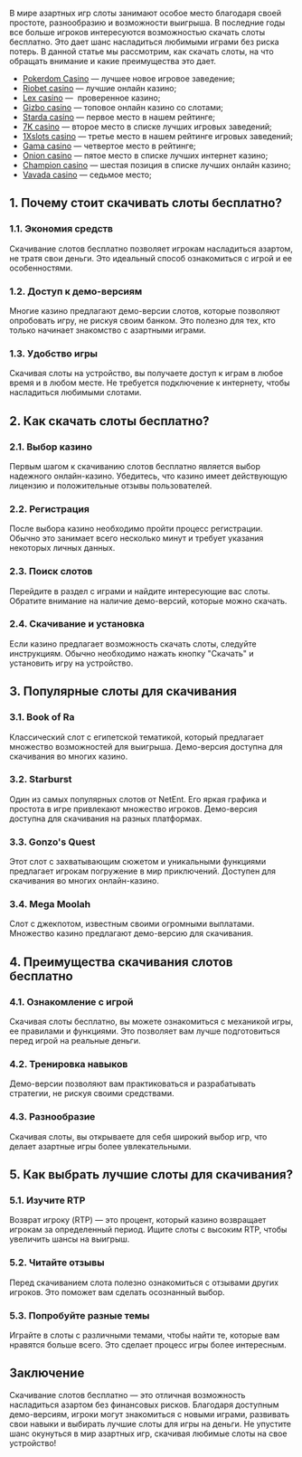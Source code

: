 В мире азартных игр слоты занимают особое место благодаря своей простоте, разнообразию и возможности выигрыша. В последние годы все больше игроков интересуются возможностью скачать слоты бесплатно. Это дает шанс насладиться любимыми играми без риска потерь. В данной статье мы рассмотрим, как скачать слоты, на что обращать внимание и какие преимущества это дает.

* [Pokerdom Casino](https://brandplay.link/FwVc4f) — лучшее новое игровое заведение;
* [Riobet casino](https://brandplay.link/TnjsxFvH) — лучшие онлайн казино;
* [Lex casino](https://brandplay.link/VMqNXPFs) —  проверенное казино;
* [Gizbo casino](https://brandplay.link/rvzLrVLp) — топовое онлайн казино со слотами;
* [Starda casino](https://brandplay.link/HDcDrxLk) — первое место в нашем рейтинге;
* [7K casino](https://brandplay.link/dd46bNgD) — второе место в списке лучших игровых заведений;
* [1Xslots casino](https://brandplay.link/J2ZbqMPZ) — третье место в нашем рейтинге игровых заведений;
* [Gama casino](https://brandplay.link/RD52jZbL) — четвертое место в рейтинге;
* [Onion casino](https://brandplay.link/8LcS6Djb) — пятое место в списке лучших интернет казино;
* [Champion casino](https://temon-gter.cfd/go/9n8?p56190p303844p3509t17502) — шестая позиция в списке лучших онлайн казино;
* [Vavada casino](https://vavadapartner.pro/?promo=75590753-cc8b-4c4a-8d71-99b7a2293439-jud\&target=register) — седьмое место;



## 1. Почему стоит скачивать слоты бесплатно?

### 1.1. Экономия средств

Скачивание слотов бесплатно позволяет игрокам насладиться азартом, не тратя свои деньги. Это идеальный способ ознакомиться с игрой и ее особенностями.

### 1.2. Доступ к демо-версиям

Многие казино предлагают демо-версии слотов, которые позволяют опробовать игру, не рискуя своим банком. Это полезно для тех, кто только начинает знакомство с азартными играми.

### 1.3. Удобство игры

Скачивая слоты на устройство, вы получаете доступ к играм в любое время и в любом месте. Не требуется подключение к интернету, чтобы насладиться любимыми слотами.

## 2. Как скачать слоты бесплатно?

### 2.1. Выбор казино

Первым шагом к скачиванию слотов бесплатно является выбор надежного онлайн-казино. Убедитесь, что казино имеет действующую лицензию и положительные отзывы пользователей.

### 2.2. Регистрация

После выбора казино необходимо пройти процесс регистрации. Обычно это занимает всего несколько минут и требует указания некоторых личных данных.

### 2.3. Поиск слотов

Перейдите в раздел с играми и найдите интересующие вас слоты. Обратите внимание на наличие демо-версий, которые можно скачать.

### 2.4. Скачивание и установка

Если казино предлагает возможность скачать слоты, следуйте инструкциям. Обычно необходимо нажать кнопку "Скачать" и установить игру на устройство.

## 3. Популярные слоты для скачивания

### 3.1. Book of Ra

Классический слот с египетской тематикой, который предлагает множество возможностей для выигрыша. Демо-версия доступна для скачивания во многих казино.

### 3.2. Starburst

Один из самых популярных слотов от NetEnt. Его яркая графика и простота в игре привлекают множество игроков. Демо-версия доступна для скачивания на разных платформах.

### 3.3. Gonzo's Quest

Этот слот с захватывающим сюжетом и уникальными функциями предлагает игрокам погружение в мир приключений. Доступен для скачивания во многих онлайн-казино.

### 3.4. Mega Moolah

Слот с джекпотом, известным своими огромными выплатами. Множество казино предлагают демо-версию для скачивания.

## 4. Преимущества скачивания слотов бесплатно

### 4.1. Ознакомление с игрой

Скачивая слоты бесплатно, вы можете ознакомиться с механикой игры, ее правилами и функциями. Это позволяет вам лучше подготовиться перед игрой на реальные деньги.

### 4.2. Тренировка навыков

Демо-версии позволяют вам практиковаться и разрабатывать стратегии, не рискуя своими средствами.

### 4.3. Разнообразие

Скачивая слоты, вы открываете для себя широкий выбор игр, что делает азартные игры более увлекательными.

## 5. Как выбрать лучшие слоты для скачивания?

### 5.1. Изучите RTP

Возврат игроку (RTP) — это процент, который казино возвращает игрокам за определенный период. Ищите слоты с высоким RTP, чтобы увеличить шансы на выигрыш.

### 5.2. Читайте отзывы

Перед скачиванием слота полезно ознакомиться с отзывами других игроков. Это поможет вам сделать осознанный выбор.

### 5.3. Попробуйте разные темы

Играйте в слоты с различными темами, чтобы найти те, которые вам нравятся больше всего. Это сделает процесс игры более интересным.

## Заключение

Скачивание слотов бесплатно — это отличная возможность насладиться азартом без финансовых рисков. Благодаря доступным демо-версиям, игроки могут знакомиться с новыми играми, развивать свои навыки и выбирать лучшие слоты для игры на деньги. Не упустите шанс окунуться в мир азартных игр, скачивая любимые слоты на свое устройство!

###
